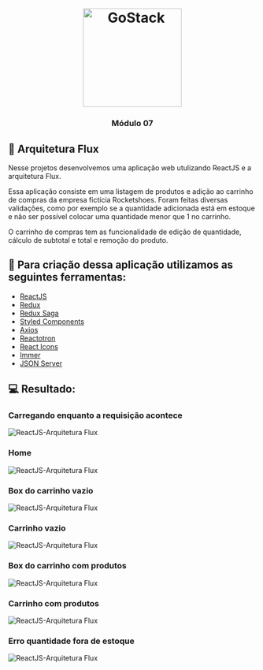 <h1 align="center">
    <img alt="GoStack" src="https://rocketseat-cdn.s3-sa-east-1.amazonaws.com/bootcamp-header.png" width="200px" />
</h1>

<h3 align="center">
  Módulo 07
</h3>

## :rocket: Arquitetura Flux

Nesse projetos desenvolvemos uma aplicação web utulizando ReactJS e a arquitetura Flux.

Essa aplicação consiste em uma listagem de produtos e adição ao carrinho de compras da empresa fictícia Rocketshoes.
Foram feitas diversas validações, como por exemplo se a quantidade adicionada está em estoque e não ser possível colocar uma quantidade menor que 1 no carrinho.

O carrinho de compras tem as funcionalidade de edição de quantidade, cálculo de subtotal e total e remoção do produto.

## :hammer: Para criação dessa aplicação utilizamos as seguintes ferramentas:
- [ReactJS](https://pt-br.reactjs.org/docs/getting-started.html)
- [Redux](https://redux.js.org/introduction/getting-started)
- [Redux Saga](https://github.com/redux-saga/redux-saga)
- [Styled Components](https://styled-components.com/)
- [Axios](https://github.com/axios/axios)
- [Reactotron](https://github.com/infinitered/reactotron)
- [React Icons](https://react-icons.netlify.com/#/)
- [Immer](https://github.com/immerjs/immer)
- [JSON Server](https://github.com/typicode/json-server#getting-started)

## :computer: Resultado:

### Carregando enquanto a requisição acontece
![ReactJS-Arquitetura Flux](.github/loading.png)

### Home
![ReactJS-Arquitetura Flux](.github/home.png)

### Box do carrinho vazio
![ReactJS-Arquitetura Flux](.github/home-cartBox.png)

### Carrinho vazio
![ReactJS-Arquitetura Flux](.github/cart.png)

### Box do carrinho com produtos
![ReactJS-Arquitetura Flux](.github/home-cartBox2.png)

### Carrinho com produtos
![ReactJS-Arquitetura Flux](.github/cart2.png)

### Erro quantidade fora de estoque
![ReactJS-Arquitetura Flux](.github/stock-error.png)
